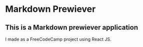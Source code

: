 # Markdown Prewiever

## This is a Markdown prewiever application

I made as a FreeCodeCamp project using React JS.

